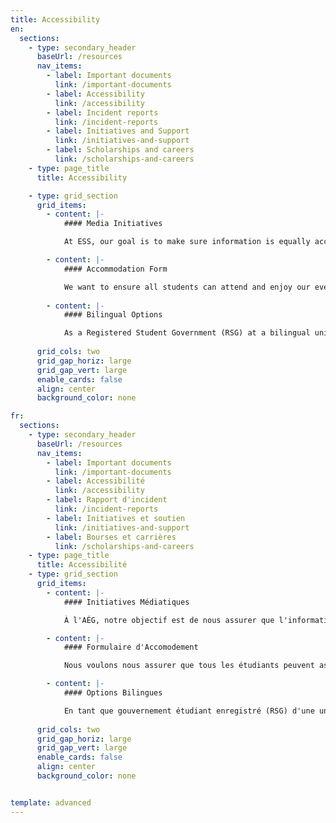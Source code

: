 ```yaml
---
title: Accessibility
en:
  sections:
    - type: secondary_header
      baseUrl: /resources
      nav_items:
        - label: Important documents
          link: /important-documents
        - label: Accessibility
          link: /accessibility
        - label: Incident reports
          link: /incident-reports
        - label: Initiatives and Support
          link: /initiatives-and-support
        - label: Scholarships and careers
          link: /scholarships-and-careers
    - type: page_title
      title: Accessibility

    - type: grid_section
      grid_items:
        - content: |-
            #### Media Initiatives

            At ESS, our goal is to make sure information is equally accessible to all students. With this goal in mind, we include an accessible description of graphics on all our social media posts and try to avoid posting images on our “stories” with no text. Think we can do better? Send us a message and let us know!

        - content: |-
            #### Accommodation Form

            We want to ensure all students can attend and enjoy our events with ease. Need an accommodation? Fill out the form below to let us know, so we can make your experience as comfortable as possible!
            
        - content: |-
            #### Bilingual Options

            As a Registered Student Government (RSG) at a bilingual university, we strive to make sure you can access information in your preferred language. All social media posts and website content is available in both French and English, and many of our officers are bilingual and are happy to help during our office hours.
            
      grid_cols: two
      grid_gap_horiz: large
      grid_gap_vert: large
      enable_cards: false
      align: center
      background_color: none

fr:
  sections:
    - type: secondary_header
      baseUrl: /resources
      nav_items:
        - label: Important documents
          link: /important-documents
        - label: Accessibilité
          link: /accessibility
        - label: Rapport d'incident
          link: /incident-reports
        - label: Initiatives et soutien
          link: /initiatives-and-support
        - label: Bourses et carrières
          link: /scholarships-and-careers
    - type: page_title
      title: Accessibilité
    - type: grid_section
      grid_items:
        - content: |-
            #### Initiatives Médiatiques

            À l'AÉG, notre objectif est de nous assurer que l'information est également accessible à tous les étudiants. Dans cette optique, nous incluons une description accessible des graphiques dans tous nos messages sur les médias sociaux et nous essayons d'éviter d'afficher des images sur nos "histoires" sans texte. Vous pensez que nous pouvons faire mieux ? Envoyez-nous un message et faites-le nous savoir !

        - content: |-
            #### Formulaire d'Accomodement

            Nous voulons nous assurer que tous les étudiants peuvent assister et profiter de nos événements sans difficulté. Vous avez besoin d'un accommodement ? Remplissez le formulaire ci-dessous pour nous le faire savoir, afin que nous puissions rendre votre expérience aussi confortable que possible !

        - content: |-
            #### Options Bilingues

            En tant que gouvernement étudiant enregistré (RSG) d'une université bilingue, nous nous efforçons de faire en sorte que vous puissiez accéder aux informations dans la langue de votre choix. Tous les messages sur les médias sociaux et le contenu du site Web sont disponibles en français et en anglais, et plusieurs de nos agents sont bilingues et sont heureux de vous aider pendant nos heures de bureau.
            
      grid_cols: two
      grid_gap_horiz: large
      grid_gap_vert: large
      enable_cards: false
      align: center
      background_color: none  


template: advanced
---
```

